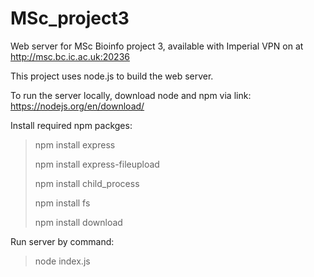# MSc_project3
Web server for MSc Bioinfo project 3, available with Imperial VPN on at http://msc.bc.ic.ac.uk:20236

This project uses node.js to build the web server. 

To run the server locally, download node and npm via link: 
https://nodejs.org/en/download/

Install required npm packges:
> npm install express
> 
> npm install express-fileupload
> 
> npm install child_process
> 
> npm install fs
> 
> npm install download

Run server by command:
> node index.js
